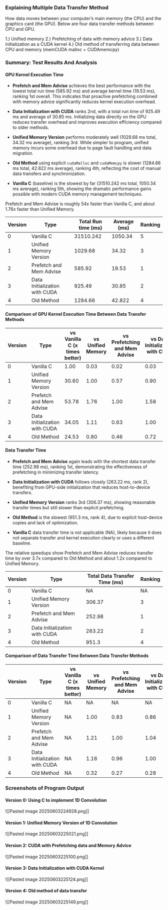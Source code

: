### Explaining Multiple Data Transfer Method ###
How data moves between your computer’s main memory (the CPU) and the graphics card (the GPU). Below are four data transfer methods between CPU and GPU.

1.) Unified memory
2.) Prefetching of data with memory advice
3.) Data initialization as a CUDA kernel
4.) Old method of transferring data between CPU and memory (memCUDA malloc + CUDAmemcpy)

### Summary: Test Results And Analysis ###
#### GPU Kernel Execution Time ####

- **Prefetch and Mem Advise** achieves the best performance with the lowest total run time (585.92 ms) and average kernel time (19.53 ms), ranking 1st overall. This indicates that proactive prefetching combined with memory advice significantly reduces kernel execution overhead.

- **Data Initialization with CUDA** ranks 2nd, with a total run time of 925.49 ms and average of 30.85 ms. Initializing data directly on the GPU reduces transfer overhead and improves execution efficiency compared to older methods.

- **Unified Memory Version** performs moderately well (1029.68 ms total, 34.32 ms average), ranking 3rd. While simpler to program, unified memory incurs some overhead due to page fault handling and data migration.

- **Old Method** using explicit `cudaMalloc` and `cudaMemcpy` is slower (1284.66 ms total, 42.822 ms average), ranking 4th, reflecting the cost of manual data transfers and synchronization.

- **Vanilla C** (baseline) is the slowest by far (31510.242 ms total, 1050.34 ms average), ranking 5th, showing the dramatic performance gains possible with modern CUDA memory management techniques.

Prefetch and Mem Advise is roughly 54x faster than Vanilla C, and about 1.76x faster than Unified Memory.

| Version | Type                          | Total Run time (ms) | Average (ms) | Ranking |
| ------- | ----------------------------- | ------------------- | ------------ | ------- |
| 0       | Vanilla C                     | 31510.242           | 1050.34      | 5       |
| 1       | Unified Memory Version        | 1029.68             | 34.32        | 3       |
| 2       | Prefetch and Mem Advise       | 585.92              | 19.53        | 1       |
| 3       | Data Initialization with CUDA | 925.49              | 30.85        | 2       |
| 4       | Old Method                    | 1284.66             | 42.822       | 4       |
#### Comparison of GPU Kernel Execution Time Between Data Transfer Methods ####
| Version | Type                         | vs Vanilla C (x times better) | vs Unified Memory | vs Prefetching and Mem Advise | vs Data Initialization with CUDA | vs Old Method |
|---------|------------------------------|-------------------------------|-------------------|------------------------------|----------------------------------|---------------|
| 0       | Vanilla C                    | 1.00                          | 0.03              | 0.02                         | 0.03                             | 0.04          |
| 1       | Unified Memory Version       | 30.60                         | 1.00              | 0.57                         | 0.90                             | 1.25          |
| 2       | Prefetch and Mem Advise      | 53.78                         | 1.76              | 1.00                         | 1.58                             | 2.19          |
| 3       | Data Initialization with CUDA | 34.05                       | 1.11              | 0.63                         | 1.00                             | 1.39          |
| 4       | Old Method                  | 24.53                         | 0.80              | 0.46                         | 0.72                             | 1.00          |

#### Data Transfer Time ####

- **Prefetch and Mem Advise** again leads with the shortest data transfer time (252.98 ms), ranking 1st, demonstrating the effectiveness of prefetching in minimizing transfer latency.

- **Data Initialization with CUDA** follows closely (263.22 ms, rank 2), benefiting from GPU-side initialization that reduces host-to-device transfers.

- **Unified Memory Version** ranks 3rd (306.37 ms), showing reasonable transfer times but still slower than explicit prefetching.

- **Old Method** is the slowest (951.3 ms, rank 4), due to explicit host-device copies and lack of optimization.

- **Vanilla C** data transfer time is not applicable (NA), likely because it does not separate transfer and kernel execution clearly or uses a different baseline.

The relative speedups show Prefetch and Mem Advise reduces transfer time by over 3.7x compared to Old Method and about 1.2x compared to Unified Memory.

| Version | Type                         | Total Data Transfer Time (ms) | Ranking |
|---------|------------------------------|-------------------------------|---------|
| 0       | Vanilla C                    | NA                            | NA      |
| 1       | Unified Memory Version       | 306.37                        | 3       |
| 2       | Prefetch and Mem Advise      | 252.98                        | 1       |
| 3       | Data Initialization with CUDA | 263.22                      | 2       |
| 4       | Old Method                  | 951.3                         | 4       |

#### Comparison of Data Transfer Time Between Data Transfer Methods ####
| Version | Type                         | vs Vanilla C (x times better) | vs Unified Memory | vs Prefetching and Mem Advise | vs Data Initialization with CUDA | vs Old Method |
|---------|------------------------------|-------------------------------|-------------------|------------------------------|----------------------------------|---------------|
| 0       | Vanilla C                    | NA                            | NA                | NA                           | NA                               | NA            |
| 1       | Unified Memory Version       | NA                            | 1.00              | 0.83                         | 0.86                             | 3.11          |
| 2       | Prefetch and Mem Advise      | NA                            | 1.21              | 1.00                         | 1.04                             | 3.76          |
| 3       | Data Initialization with CUDA | NA                          | 1.16              | 0.96                         | 1.00                             | 3.61          |
| 4       | Old Method                  | NA                            | 0.32              | 0.27                         | 0.28                             | 1.00          |

### Screenshots of Program Output ###
#### Version 0: Using C to implement 1D Convolution ####
![[Pasted image 20250603224928.png]]

#### Version 1: Unified Memory Version of 1D Convolution ####
![[Pasted image 20250603225021.png]]

#### Version 2: CUDA with Prefetching data and Memory Advice ####
![[Pasted image 20250603225100.png]]

#### Version 3: Data Initialization with CUDA Kernel ####
![[Pasted image 20250603225124.png]]

#### Version 4: Old method of data transfer ####
![[Pasted image 20250603225149.png]]